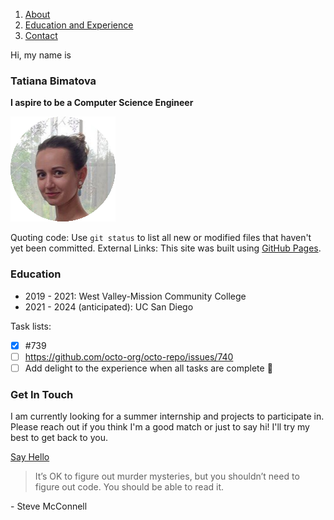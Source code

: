 1. [About](https://github.com/tanya-bimatova/cse110_proj/blob/vs_code/index.md#tatiana-bimatova)
2. [Education and Experience](https://github.com/tanya-bimatova/cse110_proj/blob/vs_code/index.md#education)
3. [Contact](https://github.com/tanya-bimatova/cse110_proj/blob/vs_code/index.md#get-in-touch)

Hi, my name is
### Tatiana Bimatova
**I aspire to be a Computer Science Engineer**

![This is an image](/photo.png)

Quoting code: Use `git status` to list all new or modified files that haven't yet been committed.
External Links: This site was built using [GitHub Pages](https://pages.github.com/).

### Education
- 2019 - 2021: West Valley-Mission Community College
- 2021 - 2024 (anticipated): UC San Diego

Task lists:
- [x] #739
- [ ] https://github.com/octo-org/octo-repo/issues/740
- [ ] Add delight to the experience when all tasks are complete :tada:

### Get In Touch
I am currently looking for a summer internship and projects to participate in.
Please reach out if you think I'm a good match or just to say hi!
I'll try my best to get back to you.

[Say Hello](mailto:tanya.bimatova@gmail.com)


> It’s OK to figure out murder mysteries, but you shouldn’t need to figure out code.  You should be able to read it.

\- Steve McConnell
